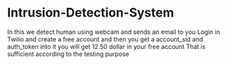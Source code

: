 # Intrusion-Detection-System
In this we detect human using webcam and sends an email to you
Login in Twilio and create a free account and then you get a account_sid and auth_token into it
you will get 12.50 dollar in your free account
That is sufficient according to the testing purpose